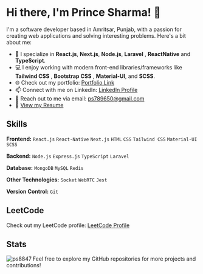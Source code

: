 # Hi there, I'm Prince Sharma! 👋

I'm a software developer based in Amritsar, Punjab, with a passion for creating web applications and solving interesting problems. Here's a bit about me:

- 🚀 I specialize in **React.js**, **Next.js**, **Node.js**, **Laravel** , **ReactNative** and **TypeScript**.
- 💻 I enjoy working with modern front-end libraries/frameworks like **Tailwind CSS** , **Bootstrap CSS** , **Material-UI**, and **SCSS**.
- 🌐 Check out my portfolio: [Portfolio Link](https://ps8847.github.io/devfolio/)
- 📫 Connect with me on LinkedIn: [LinkedIn Profile](https://www.linkedin.com/in/ps8847/)
- 📧 Reach out to me via email: ps789650@gmail.com
- 📄 [View my Resume](https://drive.google.com/file/d/1vuwKizEv3Shf-VJShXeWMeKEKfJ5fp7x/view)

## Skills

**Frontend:** `React.js` `React-Native` `Next.js` `HTML` `CSS` `Tailwind CSS` `Material-UI` `SCSS`

**Backend:** `Node.js` `Express.js` `TypeScript` `Laravel`

**Database:** `MongoDB` `MySQL` `Redis` 

**Other Technologies:**  `Socket` `WebRTC` `Jest`

**Version Control:** `Git`


## LeetCode

Check out my LeetCode profile: [LeetCode Profile](https://leetcode.com/u/ps8847/)

## Stats
<p><img align="left" src="https://github-readme-stats.vercel.app/api/top-langs?username=ps8847&show_icons=true&locale=en&layout=compact" alt="ps8847" /></p>


Feel free to explore my GitHub repositories for more projects and contributions!
